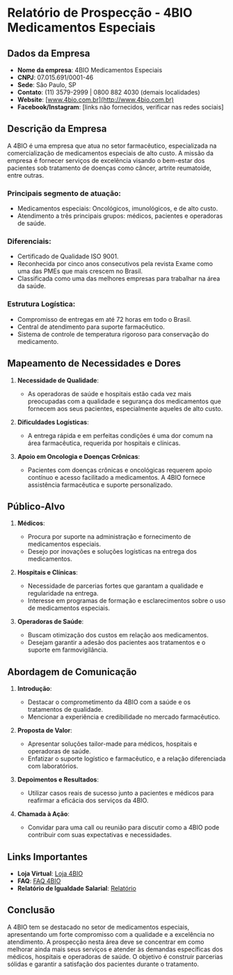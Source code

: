 # Relatório de Prospecção - 4BIO Medicamentos Especiais

## Dados da Empresa
- **Nome da empresa**: 4BIO Medicamentos Especiais
- **CNPJ**: 07.015.691/0001-46
- **Sede**: São Paulo, SP
- **Contato**: (11) 3579-2999 | 0800 882 4030 (demais localidades)
- **Website**: [www.4bio.com.br](http://www.4bio.com.br)
- **Facebook/Instagram**: [links não fornecidos, verificar nas redes sociais]

## Descrição da Empresa
A 4BIO é uma empresa que atua no setor farmacêutico, especializada na comercialização de medicamentos especiais de alto custo. A missão da empresa é fornecer serviços de excelência visando o bem-estar dos pacientes sob tratamento de doenças como câncer, artrite reumatoide, entre outras.

### Principais segmento de atuação:
- Medicamentos especiais: Oncológicos, imunológicos, e de alto custo.
- Atendimento a três principais grupos: médicos, pacientes e operadoras de saúde.
  
### Diferenciais:
- Certificado de Qualidade ISO 9001.
- Reconhecida por cinco anos consecutivos pela revista Exame como uma das PMEs que mais crescem no Brasil.
- Classificada como uma das melhores empresas para trabalhar na área da saúde.
  
### Estrutura Logística:
- Compromisso de entregas em até 72 horas em todo o Brasil.
- Central de atendimento para suporte farmacêutico.
- Sistema de controle de temperatura rigoroso para conservação do medicamento.

## Mapeamento de Necessidades e Dores
1. **Necessidade de Qualidade**:
   - As operadoras de saúde e hospitais estão cada vez mais preocupadas com a qualidade e segurança dos medicamentos que fornecem aos seus pacientes, especialmente aqueles de alto custo.
   
2. **Dificuldades Logísticas**:
   - A entrega rápida e em perfeitas condições é uma dor comum na área farmacêutica, requerida por hospitais e clínicas.

3. **Apoio em Oncologia e Doenças Crônicas**:
   - Pacientes com doenças crônicas e oncológicas requerem apoio contínuo e acesso facilitado a medicamentos. A 4BIO fornece assistência farmacêutica e suporte personalizado.

## Público-Alvo
1. **Médicos**:
   - Procura por suporte na administração e fornecimento de medicamentos especiais.
   - Desejo por inovações e soluções logísticas na entrega dos medicamentos.

2. **Hospitais e Clínicas**:
   - Necessidade de parcerias fortes que garantam a qualidade e regularidade na entrega.
   - Interesse em programas de formação e esclarecimentos sobre o uso de medicamentos especiais.

3. **Operadoras de Saúde**:
   - Buscam otimização dos custos em relação aos medicamentos.
   - Desejam garantir a adesão dos pacientes aos tratamentos e o suporte em farmovigilância.

## Abordagem de Comunicação
1. **Introdução**:
   - Destacar o comprometimento da 4BIO com a saúde e os tratamentos de qualidade.
   - Mencionar a experiência e credibilidade no mercado farmacêutico.

2. **Proposta de Valor**:
   - Apresentar soluções tailor-made para médicos, hospitais e operadoras de saúde.
   - Enfatizar o suporte logístico e farmacêutico, e a relação diferenciada com laboratórios.

3. **Depoimentos e Resultados**:
   - Utilizar casos reais de sucesso junto a pacientes e médicos para reafirmar a eficácia dos serviços da 4BIO.

4. **Chamada à Ação**:
   - Convidar para uma call ou reunião para discutir como a 4BIO pode contribuir com suas expectativas e necessidades.

## Links Importantes
- **Loja Virtual**: [Loja 4BIO](https://www.loja4bio.com.br/)
- **FAQ**: [FAQ 4BIO](https://www.4bio.com.br/faq)
- **Relatório de Igualdade Salarial**: [Relatório](https://www.4bio.com.br/#relatorio)

## Conclusão
A 4BIO tem se destacado no setor de medicamentos especiais, apresentando um forte compromisso com a qualidade e a excelência no atendimento. A prospecção nesta área deve se concentrar em como melhorar ainda mais seus serviços e atender às demandas específicas dos médicos, hospitais e operadoras de saúde. O objetivo é construir parcerias sólidas e garantir a satisfação dos pacientes durante o tratamento.